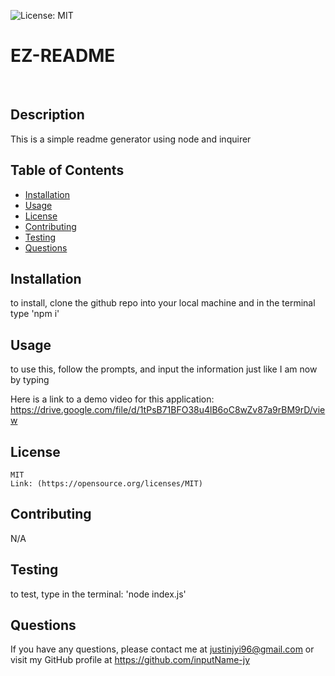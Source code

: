 ![License: MIT](https://img.shields.io/badge/License-MIT-yellow.svg)
  <br>
  # EZ-README
  <br>
  
  ## Description
  This is a simple readme generator using node and inquirer

  ## Table of Contents
  - [Installation](#installation)
  - [Usage](#usage)
  - [License](#license)
  - [Contributing](#contributing)
  - [Testing](#testing)
  - [Questions](#questions)

  ## Installation
  to install, clone the github repo into your local machine and in the terminal type 'npm i'

  ## Usage
  to use this, follow the prompts, and input the information just like I am now by typing

  Here is a link to a demo video for this application:
  https://drive.google.com/file/d/1tPsB71BFO38u4lB6oC8wZv87a9rBM9rD/view

  ## License
    MIT
    Link: (https://opensource.org/licenses/MIT)

  ## Contributing
  N/A

  ## Testing
  to test, type in the terminal: 'node index.js'

  ## Questions
  If you have any questions, please contact me at [justinjyi96@gmail.com](mailto:justinjyi96@gmail.com)
  or visit my GitHub profile at https://github.com/inputName-jy
